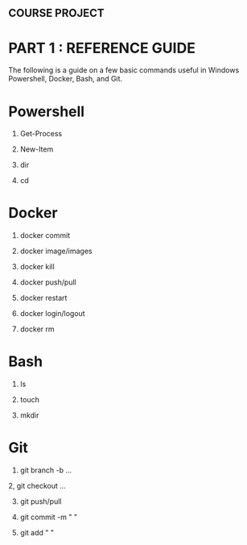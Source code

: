 ## COURSE PROJECT

# PART 1 : REFERENCE GUIDE

The following is a guide on a few basic commands useful in Windows Powershell, Docker, Bash, and Git.

# Powershell

1. Get-Process

2. New-Item

3. dir

4. cd

# Docker

1. docker commit

2. docker image/images

3. docker kill

4. docker push/pull

5. docker restart

6. docker login/logout

7. docker rm

# Bash

1. ls

2. touch

3. mkdir

# Git

1. git branch -b ...

2, git checkout ...

3. git push/pull

4. git commit -m " "

5. git add " "
